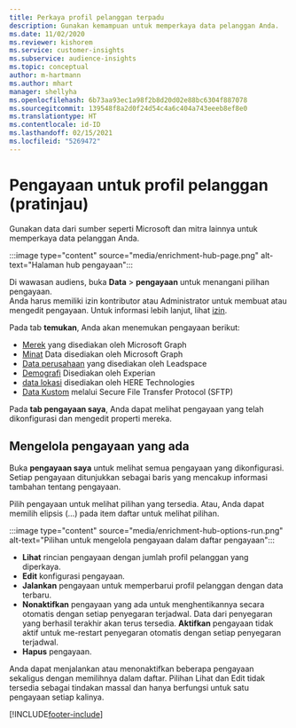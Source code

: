 ```yaml
---
title: Perkaya profil pelanggan terpadu
description: Gunakan kemampuan untuk memperkaya data pelanggan Anda.
ms.date: 11/02/2020
ms.reviewer: kishorem
ms.service: customer-insights
ms.subservice: audience-insights
ms.topic: conceptual
author: m-hartmann
ms.author: mhart
manager: shellyha
ms.openlocfilehash: 6b73aa93ec1a98f2b8d20d02e88bc6304f887078
ms.sourcegitcommit: 139548f8a2d0f24d54c4a6c404a743eeeb8ef8e0
ms.translationtype: HT
ms.contentlocale: id-ID
ms.lasthandoff: 02/15/2021
ms.locfileid: "5269472"
---
```

# <a name="enrichment-for-customer-profiles-preview"></a>Pengayaan untuk profil pelanggan (pratinjau)

Gunakan data dari sumber seperti Microsoft dan mitra lainnya untuk memperkaya data pelanggan Anda.

:::image type="content" source="media/enrichment-hub-page.png" alt-text="Halaman hub pengayaan":::

Di wawasan audiens, buka **Data** > **pengayaan** untuk menangani pilihan pengayaan.    
Anda harus memiliki izin kontributor atau Administrator untuk membuat atau mengedit pengayaan. Untuk informasi lebih lanjut, lihat [izin](permissions.md).

Pada tab **temukan**, Anda akan menemukan pengayaan berikut:

- [Merek](enrichment-microsoft-graph.md) yang disediakan oleh Microsoft Graph
- [Minat](enrichment-microsoft-graph.md) Data disediakan oleh Microsoft Graph
- [Data perusahaan](enrichment-leadspace.md) yang disediakan oleh Leadspace
- [Demografi](enrichment-experian.md) Disediakan oleh Experian
- [data lokasi](enrichment-here.md) disediakan oleh HERE Technologies
- [Data Kustom](enrichment-SFTP-custom-import.md) melalui Secure File Transfer Protocol (SFTP)

Pada **tab pengayaan saya**, Anda dapat melihat pengayaan yang telah dikonfigurasi dan mengedit properti mereka.

## <a name="manage-existing-enrichments"></a>Mengelola pengayaan yang ada

Buka **pengayaan saya** untuk melihat semua pengayaan yang dikonfigurasi. Setiap pengayaan ditunjukkan sebagai baris yang mencakup informasi tambahan tentang pengayaan.

Pilih pengayaan untuk melihat pilihan yang tersedia. Atau, Anda dapat memilih elipsis (...) pada item daftar untuk melihat pilihan.

:::image type="content" source="media/enrichment-hub-options-run.png" alt-text="Pilihan untuk mengelola pengayaan dalam daftar pengayaan":::

- **Lihat** rincian pengayaan dengan jumlah profil pelanggan yang diperkaya.
- **Edit** konfigurasi pengayaan.
- **Jalankan** pengayaan untuk memperbarui profil pelanggan dengan data terbaru.
- **Nonaktifkan** pengayaan yang ada untuk menghentikannya secara otomatis dengan setiap penyegaran terjadwal. Data dari penyegaran yang berhasil terakhir akan terus tersedia. **Aktifkan** pengayaan tidak aktif untuk me-restart penyegaran otomatis dengan setiap penyegaran terjadwal.
- **Hapus** pengayaan.

Anda dapat menjalankan atau menonaktifkan beberapa pengayaan sekaligus dengan memilihnya dalam daftar. Pilihan Lihat dan Edit tidak tersedia sebagai tindakan massal dan hanya berfungsi untuk satu pengayaan setiap kalinya.


[!INCLUDE[footer-include](../includes/footer-banner.md)]